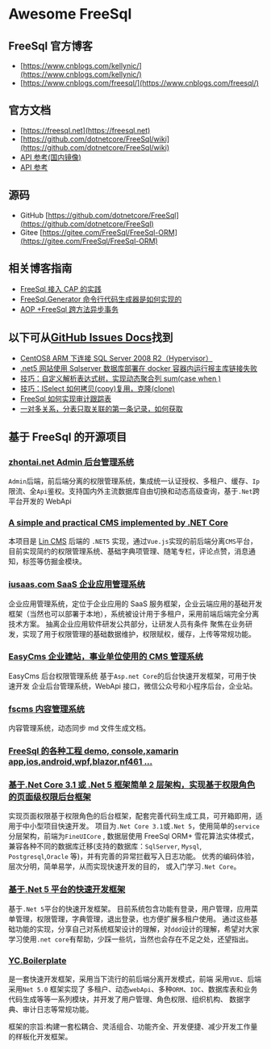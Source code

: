 # Awesome FreeSql

## FreeSql 官方博客

- [https://www.cnblogs.com/kellynic/](https://www.cnblogs.com/kellynic/)
- [https://www.cnblogs.com/freesql/](https://www.cnblogs.com/freesql/)

## 官方文档

- [https://freesql.net](https://freesql.net)
- [https://github.com/dotnetcore/FreeSql/wiki](https://github.com/dotnetcore/FreeSql/wiki)
- [API 参考(国内镜像)](http://124.70.130.97:8082/api/index.html)
- [API 参考](https://docs.dotnet-china.com/FreeSql/index.html)

## 源码

- GitHub [https://github.com/dotnetcore/FreeSql](https://github.com/dotnetcore/FreeSql)
- Gitee [https://gitee.com/FreeSql/FreeSql-ORM](https://gitee.com/FreeSql/FreeSql-ORM)

## 相关博客指南

- [FreeSql 接入 CAP 的实践](https://www.cnblogs.com/igeekfan/p/cap_freesql_flush.html)
- [FreeSql.Generator 命令行代码生成器是如何实现的](https://www.cnblogs.com/igeekfan/p/freesql-generator.html)
- [AOP +FreeSql 跨方法异步事务](https://www.cnblogs.com/igeekfan/p/aop-freesql-autofac.html)

## 以下可从[GitHub Issues Docs](https://github.com/dotnetcore/FreeSql/issues?q=label%3Adocs)找到

- [CentOS8 ARM 下连接 SQL Server 2008 R2（Hypervisor）](https://github.com/dotnetcore/FreeSql/issues/601)
- [.net5 网站使用 Sqlserver 数据库部署在 docker 容器内运行报主库链接失败](https://github.com/dotnetcore/FreeSql/issues/650)
- [技巧：自定义解析表达式树，实现动态聚合列 sum(case when )](https://github.com/dotnetcore/FreeSql/issues/652)
- [技巧：ISelect 如何拷贝(copy)复用，克隆(clone) ](https://github.com/dotnetcore/FreeSql/issues/644)
- [FreeSql 如何实现审计跟踪表](https://github.com/dotnetcore/FreeSql/issues/473)
- [一对多关系，分表只取关联的第一条记录，如何获取](https://github.com/dotnetcore/FreeSql/issues/430)

## 基于 FreeSql 的开源项目

### [zhontai.net Admin 后台管理系统](https://github.com/zhontai/Admin.Core)

`Admin`后端，前后端分离的权限管理系统，集成统一认证授权、多租户、缓存、`Ip`限流、全`Api`鉴权。支持国内外主流数据库自由切换和动态高级查询，基于`.Net`跨平台开发的 WebApi

### [A simple and practical CMS implemented by .NET Core](https://github.com/luoyunchong/lin-cms-dotnetcore)

本项目是 [Lin CMS](https://github.com/luoyunchong/lin-cms-vue) 后端的 `.NET5` 实现，通过`Vue.js`实现的前后端分离`CMS`平台，目前实现简约的权限管理系统、基础字典项管理、随笔专栏，评论点赞，消息通知，标签等仿掘金模块。

### [iusaas.com SaaS 企业应用管理系统](https://github.com/alonsoalon/TenantSite.Server)

企业应用管理系统，定位于企业应用的 SaaS 服务框架，企业云端应用的基础开发框架（当然也可以部署于本地），系统被设计用于多租户，采用前端后端完全分离技术方案。 抽离企业应用软件研发公共部分，让研发人员有条件
聚焦在业务研发，实现了用于权限管理的基础数据维护，权限赋权，缓存，上传等常规功能。

### [EasyCms 企业建站，事业单位使用的 CMS 管理系统](https://github.com/jasonyush/EasyCMS)

EasyCms 后台权限管理系统 基于`Asp.net Core`的后台快速开发框架，可用于快速开发 企业后台管理系统，WebApi 接口，微信公众号和小程序后台，企业站。

### [fscms 内容管理系统](https://github.com/hejiyong/fscms)

内容管理系统，动态同步 md 文件生成文档。

### [FreeSql 的各种工程 demo, console,xamarin app,ios,android,wpf,blazor,nf461 ...](https://github.com/densen2014/FreeSqlDemos)

### [基于.Net Core 3.1 或 .Net 5 框架简单 2 层架构，实现基于权限角色的页面级权限后台框架](https://gitee.com/sundayisblue/BoYuanCore/)

实现页面权限基于权限角色的后台框架，配套完善代码生成工具，可开箱即用，适用于中小型项目快速开发。 项目为`.Net Core 3.1`或`.Net 5`，使用简单的`service`分层架构，前端为`FineUICore` , 数据层使用 FreeSql ORM+
雪花算法实体模式，兼容各种不同的数据库迁移(支持的数据库：`SqlServer`, `Mysql`, `Postgresql`,`Oracle` 等)，并有完善的异常拦截写入日志功能。 优秀的编码体验，层次分明，简单易学，从而实现快速开发的目的，
或入门学习`.Net Core`。

### [基于.Net 5 平台的快速开发框架](https://gitee.com/rongguohao/HaoHaoPlay_Back)

基于`.Net 5`平台的快速开发框架。
目前系统包含功能有登录，用户管理，应用菜单管理，权限管理，字典管理，退出登录，也方便扩展多租户使用。
通过这些基础功能的实现，分享自己对系统框架设计的理解，对`ddd`设计的理解，希望对大家学习使用`.net core`有帮助，少踩一些坑，当然也会存在不足之处，还望指出。

### [YC.Boilerplate](https://github.com/linbin524/yc.boilerplate)

是一套快速开发框架，采用当下流行的前后端分离开发模式，前端 采用`VUE`、后端采用`Net 5.0`
框架实现了 多租户、动态`webApi`、多种`ORM`、`IOC`、数据库表和业务代码生成等等一系列模块，并开发了用户管理、角色权限、组织机构、 数据字典、审计日志等常规功能。

框架的宗旨:构建一套松耦合、灵活组合、功能齐全、开发便捷、减少开发工作量的样板化开发框架。
